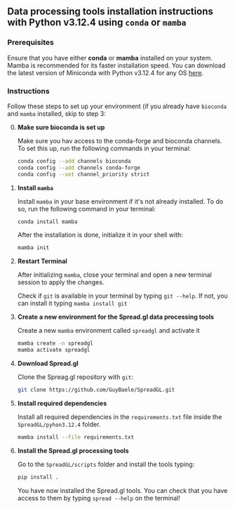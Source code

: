 
## Data processing tools installation instructions with Python v3.12.4 using `conda` or `mamba`

### Prerequisites

Ensure that you have either **conda** or **mamba** installed on your system. Mamba is recommended for its faster installation speed. 
You can download the latest version of Miniconda with Python v3.12.4 for any OS [here](https://docs.anaconda.com/miniconda/#miniconda-latest-installer-links).

### Instructions

Follow these steps to set up your environment (if you already have `bioconda` and `mamba` installed, skip to step 3:

0. **Make sure bioconda is set up**

   Make sure you hav access to the conda-forge and bioconda channels. To set this up, run the following commands in your terminal:

   ```bash
   conda config --add channels bioconda
   conda config --add channels conda-forge
   conda config --set channel_priority strict

   ```

1. **Install `mamba`**

   Install `mamba` in your base environment if it's not already installed. To do so, run the following command in your terminal:

   ```bash
   conda install mamba
   ```

   After the installation is done, initialize it in your shell with:
   ```bash
   mamba init
   ```
   
2. **Restart Terminal**

   After initializing `mamba`, close your terminal and open a new terminal session to apply the changes.

   Check if `git` is available in your terminal by typing `git --help`. If not, you can install it typing `mamba install git`

3. **Create a new environment for the Spread.gl data processing tools**

   Create a new `mamba` environment called `spreadgl` and activate it

   ```bash
   mamba create -n spreadgl
   mamba activate spreadgl
   ```

4. **Download Spread.gl**

   Clone the Spreag.gl repository with `git`:

   ```bash
   git clone https://github.com/GuyBaele/SpreadGL.git
   ```

4. **Install required dependencies**
   
   Install all required dependencies in the `requirements.txt` file inside the `SpreadGL/pyhon3.12.4` folder.

   ```bash
   mamba install --file requirements.txt
   ```
5. **Install the Spread.gl processing tools**

   Go to the `SpreadGL/scripts` folder and install the tools typing:

   ```bash
   pip install .
   ```

   You have now installed the Spread.gl tools. You can check that you have access to them by typing `spread --help` on the terminal!
